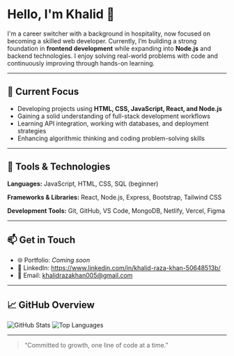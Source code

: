 # Hello, I'm Khalid 👋

I'm a career switcher with a background in hospitality, now focused on becoming a skilled web developer. Currently, I’m building a strong foundation in **frontend development** while expanding into **Node.js** and backend technologies. I enjoy solving real-world problems with code and continuously improving through hands-on learning.

---

## 💼 Current Focus

* Developing projects using **HTML, CSS, JavaScript, React, and Node.js**
* Gaining a solid understanding of full-stack development workflows
* Learning API integration, working with databases, and deployment strategies
* Enhancing algorithmic thinking and coding problem-solving skills

---

## 🧰 Tools & Technologies

**Languages:**
JavaScript, HTML, CSS, SQL (beginner)

**Frameworks & Libraries:**
React, Node.js, Express, Bootstrap, Tailwind CSS

**Development Tools:**
Git, GitHub, VS Code, MongoDB, Netlify, Vercel, Figma

---

## 📫 Get in Touch

* 🌐 Portfolio: *Coming soon*
* 💼 LinkedIn: https://www.linkedin.com/in/khalid-raza-khan-50648513b/
* 📧 Email: khalidrazakhan005@gmail.com

---

## 📈 GitHub Overview

![GitHub Stats](https://github-readme-stats.vercel.app/api?username=yourusername\&show_icons=true\&theme=gruvbox)
![Top Languages](https://github-readme-stats.vercel.app/api/top-langs/?username=yourusername\&layout=compact\&theme=gruvbox)

---

> “Committed to growth, one line of code at a time.”
